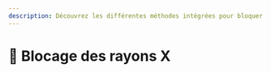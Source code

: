 ```yaml
---
description: Découvrez les différentes méthodes intégrées pour bloquer les rayons X.
---
```


# 🩻 Blocage des rayons X
